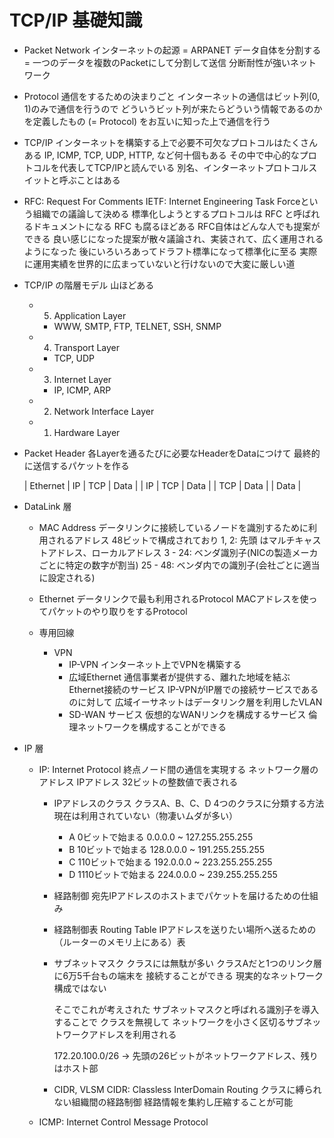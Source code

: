 # TCP/IP 基礎知識

- Packet Network
  インターネットの起源 = ARPANET
  データ自体を分割する = 一つのデータを複数のPacketにして分割して送信
  分断耐性が強いネットワーク

- Protocol
  通信をするための決まりごと
  インターネットの通信はビット列(0, 1)のみで通信を行うので
  どういうビット列が来たらどういう情報であるのかを定義したもの
  (= Protocol) をお互いに知った上で通信を行う

- TCP/IP
  インターネットを構築する上で必要不可欠なプロトコルはたくさんある
  IP, ICMP, TCP, UDP, HTTP, など何十個もある
  その中で中心的なプロトコルを代表してTCP/IPと読んでいる
  別名、インターネットプロトコルスイットと呼ぶことはある


- RFC: Request For Comments
  IETF: Internet Engineering Task Forceという組織での議論して決める
  標準化しようとするプロトコルは RFC と呼ばれるドキュメントになる
  RFC も腐るほどある
  RFC自体はどんな人でも提案ができる
  良い感じになった提案が散々議論され、実装されて、広く運用されるようになった
  後にいろいろあってドラフト標準になって標準化に至る
  実際に運用実績を世界的に広まっていないと行けないので大変に厳しい道


- TCP/IP の階層モデル
  山ほどある
  - 5. Application Layer
    - WWW, SMTP, FTP, TELNET, SSH, SNMP
  - 4. Transport Layer
    - TCP, UDP
  - 3. Internet Layer
    - IP, ICMP, ARP
  - 2. Network Interface Layer
  - 1. Hardware Layer


- Packet Header
  各Layerを通るたびに必要なHeaderをDataにつけて
  最終的に送信するパケットを作る

  | Ethernet | IP | TCP | Data |
             | IP | TCP | Data |
                  | TCP | Data |
                        | Data |


- DataLink 層
  - MAC Address
    データリンクに接続しているノードを識別するために利用されるアドレス
    48ビットで構成されており
       1, 2: 先頭 はマルチキャストアドレス、ローカルアドレス 
     3 - 24: ベンダ識別子(NICの製造メーカごとに特定の数字が割当)
    25 - 48: ベンダ内での識別子(会社ごとに適当に設定される)

  - Ethernet
    データリンクで最も利用されるProtocol
    MACアドレスを使ってパケットのやり取りをするProtocol

  - 専用回線
    - VPN
      - IP-VPN
        インターネット上でVPNを構築する
      - 広域Ethernet
        通信事業者が提供する、離れた地域を結ぶEthernet接続のサービス
        IP-VPNがIP層での接続サービスであるのに対して
        広域イーサネットはデータリンク層を利用したVLAN
      - SD-WAN サービス
        仮想的なWANリンクを構成するサービス
        倫理ネットワークを構成することができる

- IP 層
  - IP: Internet Protocol
    終点ノード間の通信を実現する ネットワーク層のアドレス
    IPアドレス 32ビットの整数値で表される

    - IPアドレスのクラス
      クラスA、B、C、D 4つのクラスに分類する方法
      現在は利用されていない（物凄いムダが多い）

      - A
        0ビットで始まる
        0.0.0.0 ~ 127.255.255.255
      - B
        10ビットで始まる
        128.0.0.0 ~ 191.255.255.255
      - C
        110ビットで始まる
        192.0.0.0 ~ 223.255.255.255
      - D
        1110ビットで始まる
        224.0.0.0 ~ 239.255.255.255

    - 経路制御
      宛先IPアドレスのホストまでパケットを届けるための仕組み
    - 経路制御表 Routing Table
      IPアドレスを送りたい場所へ送るための（ルーターのメモリ上にある）表

    - サブネットマスク
      クラスには無駄が多い クラスAだと1つのリンク層に6万5千台もの端末を
      接続することができる 現実的なネットワーク構成ではない

      そこでこれが考えされた
      サブネットマスクと呼ばれる識別子を導入することで クラスを無視して
      ネットワークを小さく区切るサブネットワークアドレスを利用される

      172.20.100.0/26 -> 先頭の26ビットがネットワークアドレス、残りはホスト部

    - CIDR, VLSM
      CIDR: Classless InterDomain Routing
      クラスに縛られない組織間の経路制御
      経路情報を集約し圧縮することが可能

  - ICMP: Internet Control Message Protocol
